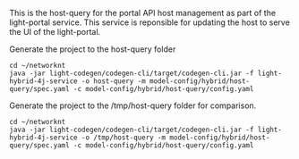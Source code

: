 This is the host-query for the portal API host management as part of the light-portal service. This service is reponsible for updating the host to serve the UI of the light-portal.

Generate the project to the host-query folder

```
cd ~/networknt
java -jar light-codegen/codegen-cli/target/codegen-cli.jar -f light-hybrid-4j-service -o host-query -m model-config/hybrid/host-query/spec.yaml -c model-config/hybrid/host-query/config.yaml
```

Generate the project to the /tmp/host-query folder for comparison. 

```
cd ~/networknt
java -jar light-codegen/codegen-cli/target/codegen-cli.jar -f light-hybrid-4j-service -o /tmp/host-query -m model-config/hybrid/host-query/spec.yaml -c model-config/hybrid/host-query/config.yaml
```
